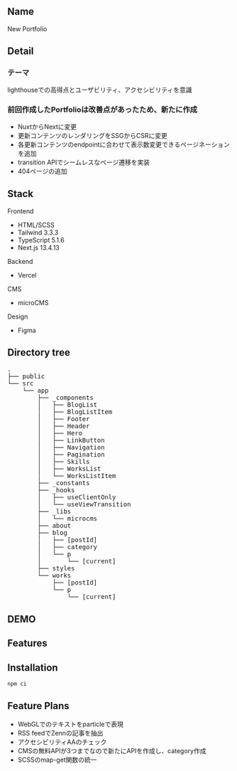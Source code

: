 ## Name

New Portfolio

## Detail
### テーマ
lighthouseでの高得点とユーザビリティ、アクセシビリティを意識

### 前回作成したPortfolioは改善点があったため、新たに作成
* NuxtからNextに変更
* 更新コンテンツのレンダリングをSSGからCSRに変更
* 各更新コンテンツのendpointに合わせて表示数変更できるページネーションを追加
* transition APIでシームレスなページ遷移を実装
* 404ページの追加

## Stack

Frontend
* HTML/SCSS
* Tailwind 3.3.3
* TypeScript 5.1.6
* Next.js 13.4.13

Backend
* Vercel

CMS
* microCMS

Design
* Figma

## Directory tree

<pre>
.
├── public
└── src
    └── app
        ├── _components
        │   ├── BlogList
        │   ├── BlogListItem
        │   ├── Footer
        │   ├── Header
        │   ├── Hero
        │   ├── LinkButton
        │   ├── Navigation
        │   ├── Pagination
        │   ├── Skills
        │   ├── WorksList
        │   └── WorksListItem
        ├── _constants
        ├── _hooks
        │   ├── useClientOnly
        │   └── useViewTransition
        ├── _libs
        │   └── microcms
        ├── about
        ├── blog
        │   ├── [postId]
        │   ├── category
        │   └── p
        │       └── [current]
        ├── styles
        └── works
            ├── [postId]
            └── p
                └── [current]
</pre>

## DEMO


## Features


## Installation

``` zsh
npm ci
```

## Feature Plans 

* WebGLでのテキストをparticleで表現
* RSS feedでZennの記事を抽出
* アクセシビリティAAのチェック
* CMSの無料APIが3つまでなので新たにAPIを作成し、category作成
* SCSSのmap-get関数の統一